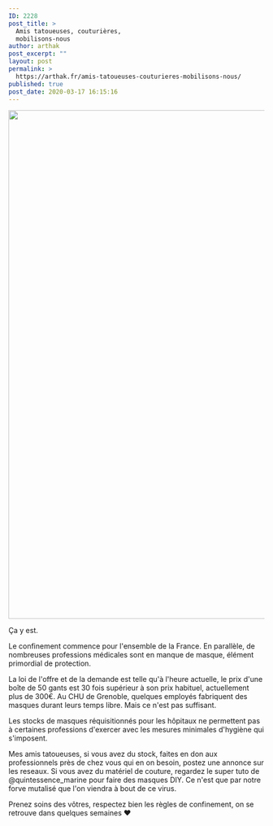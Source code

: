 ```yaml
---
ID: 2228
post_title: >
  Amis tatoueuses, couturières,
  mobilisons-nous
author: arthak
post_excerpt: ""
layout: post
permalink: >
  https://arthak.fr/amis-tatoueuses-couturieres-mobilisons-nous/
published: true
post_date: 2020-03-17 16:15:16
---
```

<!-- wp:paragraph -->
<p><img src="https://arthak.fr/wp-content/uploads/2020/03/img_3613.png" class="size-full wp-image-2227" width="1000" height="1000"></p>
<!-- /wp:paragraph -->

<!-- wp:paragraph -->
<p>Ça y est.</p>
<!-- /wp:paragraph -->

<!-- wp:paragraph -->
<p>Le confinement commence pour l'ensemble de la France. En parallèle, de nombreuses professions médicales sont en manque de masque, élément primordial de protection.</p>
<!-- /wp:paragraph -->

<!-- wp:paragraph -->
<p>La loi de l'offre et de la demande est telle qu'à l'heure actuelle, le prix d'une boîte de 50 gants est 30 fois supérieur à son prix habituel, actuellement plus de 300€. Au CHU de Grenoble, quelques employés fabriquent des masques durant leurs temps libre. Mais ce n'est pas suffisant.</p>
<!-- /wp:paragraph -->

<!-- wp:paragraph -->
<p>Les stocks de masques réquisitionnés pour les hôpitaux ne permettent pas à certaines professions d'exercer avec les mesures minimales d'hygiène qui s'imposent.</p>
<!-- /wp:paragraph -->

<!-- wp:paragraph -->
<p>Mes amis tatoueuses, si vous avez du stock, faites en don aux professionnels près de chez vous qui en on besoin, postez une annonce sur les reseaux. Si vous avez du matériel de couture, regardez le super tuto de @quintessence_marine pour faire des masques DIY. Ce n'est que par notre forve mutalisé que l'on viendra à bout de ce virus.</p>
<!-- /wp:paragraph -->

<!-- wp:paragraph -->
<p>Prenez soins des vôtres, respectez bien les règles de confinement, on se retrouve dans quelques semaines &#x2764;&#xfe0f; </p>
<!-- /wp:paragraph -->